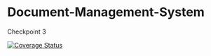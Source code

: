 # Document-Management-System
Checkpoint 3

[![Coverage Status](https://coveralls.io/repos/github/andela-jwarugu/Document-Management-System/badge.svg?branch=develop)](https://coveralls.io/github/andela-jwarugu/Document-Management-System?branch=develop)
